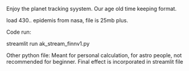 Enjoy the planet tracking syystem. Our age old time keeping format. 

load 430.. epidemis from nasa, file is 25mb plus. 

Code run:

streamlit run ak_stream_finnv1.py

Other python file: Meant for personal calculation, for astro people, not recommended for beginner. Final effect is incorporated in streamlit file


